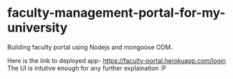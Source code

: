 # faculty-management-portal-for-my-university
Building faculty portal using Nodejs and mongoose ODM.

Here is the link to deployed app-
https://faculty-portal.herokuapp.com/login
The UI is intutive enough for any further explaination :P
